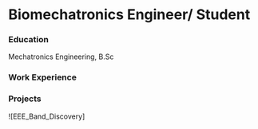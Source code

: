 # Biomechatronics Engineer/ Student

### Education
Mechatronics Engineering, B.Sc

### Work Experience

### Projects
![EEE_Band_Discovery]

